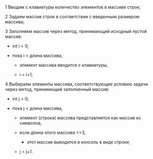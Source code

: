 1 Вводим с клавиатуры количество элементов в массиве строк;

2 Задаем массив строк в соответствии с введенным размером массива;

3 Заполняем массив через метод, принимающий исходный пустой массив:

  * int i = 0;
  
  * пока  i < длина массива,
  
    * элемент массива вводится с клавиатуры, 
   
    * i = i+1;
   
4 Выбираем элементы массива, соответствующие условию задачи через метод, принимющий заполненный массив:

* int j = 0;

 * пока  j < длина массива,
  
   * элемент (строка) массива представляется как массив из символов,
   
   * если длина этого массива <=3,
   
      * этот массив выводится в консоль в виде строки;
    
   * j = j+1.
  


